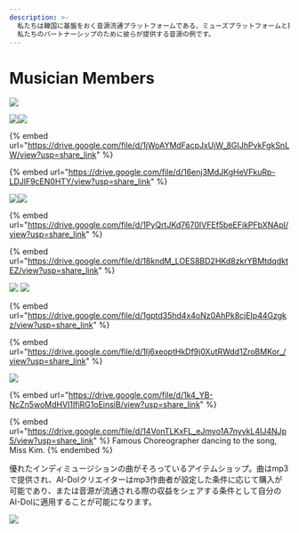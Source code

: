 ```yaml
---
description: >-
  私たちは韓国に基盤をおく音源流通プラットフォームである、ミューズプラットフォームと提携しました。
  私たちのパートナーシップのために彼らが提供する音源の例です。
---
```


# Musician Members



![](<../../../../.gitbook/assets/image (7).png>)

![](../../../../.gitbook/assets/8809643266727.jpg)![](../../../../.gitbook/assets/8809643265843.png)

{% embed url="https://drive.google.com/file/d/1jWoAYMdFacpJxUjW_8GIJhPvkFgkSnLW/view?usp=share_link" %}

{% embed url="https://drive.google.com/file/d/16enj3MdJKgHeVFkuRp-LDJlF9cEN0HTY/view?usp=share_link" %}

![](../../../../.gitbook/assets/8809643268059.jpg)![](../../../../.gitbook/assets/8809643266451.jpg)

{% embed url="https://drive.google.com/file/d/1PyQrtJKd7670IVFEf5beEFikPFbXNApl/view?usp=share_link" %}

{% embed url="https://drive.google.com/file/d/18kndM_LOES8BD2HKd8zkrYBMtdqdktEZ/view?usp=share_link" %}

![](../../../../.gitbook/assets/8809738580004.png) ![](../../../../.gitbook/assets/8809738581421.jpeg)



{% embed url="https://drive.google.com/file/d/1gptd35hd4x4oNz0AhPk8cjEIp44Gzgkz/view?usp=share_link" %}

{% embed url="https://drive.google.com/file/d/1Ij6xeoptHkDf9j0XutRWdd1ZroBMKor_/view?usp=share_link" %}

![](<../../../../.gitbook/assets/image (5).png>)

{% embed url="https://drive.google.com/file/d/1k4_YB-NcZn5woMdHVI1IfjRG1oEinsiB/view?usp=share_link" %}

{% embed url="https://drive.google.com/file/d/14VonTLKxFL_eJmyo1A7nyykL4IJ4NJp5/view?usp=share_link" %}
Famous Choreographer dancing to the song, Miss Kim.
{% endembed %}

優れたインディミュージションの曲がそろっているアイテムショップ。曲はmp3で提供され、AI-Dolクリエイターはmp3作曲者が設定した条件に応じて購入が可能であり、または音源が流通される際の収益をシェアする条件として自分のAI-Dolに適用することが可能になります。

![](<../../../../.gitbook/assets/image (9).png>)
